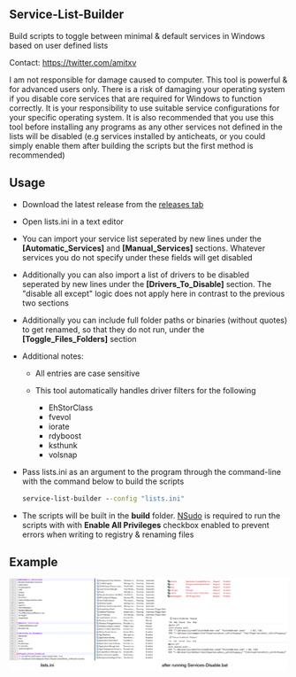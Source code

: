 ## Service-List-Builder

Build scripts to toggle between minimal & default services in Windows based on user defined lists

Contact: https://twitter.com/amitxv

I am not responsible for damage caused to computer. This tool is powerful & for advanced users only. There is a risk of damaging your operating system if you disable core services that are required for Windows to function correctly. It is your responsibility to use suitable service configurations for your specific operating system. It is also recommended that you use this tool before installing any programs as any other services not defined in the lists will be disabled (e.g services installed by anticheats, or you could simply enable them after building the scripts but the first method is recommended)

## Usage
- Download the latest release from the [releases tab](https://github.com/amitxv/Service-List-Builder/releases)

- Open lists.ini in a text editor

- You can import your service list seperated by new lines under the **[Automatic_Services]** and **[Manual_Services]** sections. Whatever services you do not specify under these fields will get disabled

- Additionally you can also import a list of drivers to be disabled seperated by new lines under the **[Drivers_To_Disable]** section. The "disable all except" logic does not apply here in contrast to the previous two sections

- Additionally you can include full folder paths or binaries (without quotes) to get renamed, so that they do not run, under the **[Toggle_Files_Folders]** section

- Additional notes:

  - All entries are case sensitive

  - This tool automatically handles driver filters for the following
  
    - EhStorClass
    - fvevol
    - iorate
    - rdyboost
    - ksthunk
    - volsnap

- Pass lists.ini as an argument to the program through the command-line with the command below to build the scripts

  ```bat
  service-list-builder --config "lists.ini"
  ```

- The scripts will be built in the **build** folder. [NSudo](https://github.com/M2Team/NSudo) is required to run the scripts with with **Enable All Privileges** checkbox enabled to prevent errors when writing to registry & renaming files

## Example

<img src="./img/lists.png" width="1000"> 
